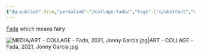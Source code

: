 ```yaml
---
{"dg-publish":true,"permalink":"/collage-fada/","tags":["c/abstract","collage/uncollage","c/colour-brown","c/colour-red","c/colour-yellow","c/N/FF","collage/year-2021"],"created":"2024-06-28T12:56:49.000-04:00","updated":"2025-09-10T09:24:43.798-04:00"}
---
```



[Fada](https://www.instagram.com/p/CUsUYLQLDFK/) which means fairy

![MEDIA/ART - COLLAGE - Fada, 2021, Jonny Garcia.jpg|ART - COLLAGE - Fada, 2021, Jonny Garcia.jpg](/img/user/MEDIA/ART%20-%20COLLAGE%20-%20Fada,%202021,%20Jonny%20Garcia.jpg)
